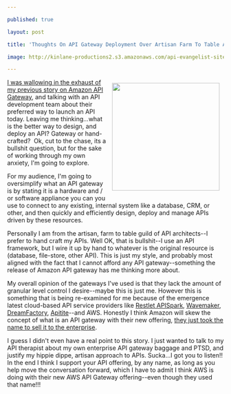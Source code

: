 ---
published: true
layout: post
title: 'Thoughts On API Gateway Deployment Over Artisan Farm To Table API Design And Deployment'
image: http://kinlane-productions2.s3.amazonaws.com/api-evangelist-site/blog/bw-farm.png
---

<p><img style="padding: 10px;" src="https://kinlane-productions2.s3.amazonaws.com/api-evangelist-site/blog/bw-farm.png" alt="" width="250" align="right" />
<p><a href="http://apievangelist.com/2015/07/09/the-new-aws-api-gateway-anyone-who-does-not-do-this-will-be-fired-thank-you-have-a-nice-day--jeff-bezos/">I was wallowing in the exhaust of my previous story on Amazon API Gateway</a>, and talking with an API development team about their preferred way to launch an API today. Leaving me thinking...what is the better way to design, and deploy an API? Gateway or hand-crafted? &nbsp;Ok, cut to the chase, its a bullshit question, but for the sake of working through my own anxiety, I'm going to explore.
<p>For my audience, I'm going to oversimplify what an API gateway is by stating it is a hardware and / or software appliance you can you use to connect to any existing, internal system like a database, CRM, or other, and then quickly and efficiently design, deploy and manage APIs driven by these resources.
<p>Personally I am from the artisan, farm to table guild of API architects--I prefer to hand craft my APIs. Well OK, that is bullshit--I use an API framework, but I wire it up by hand to whatever is the original resource is (database, file-store, other API). This is just my style, and probably most aligned with the fact that I cannot afford any API gateway--something the release of Amazon API gateway has me thinking more about.&nbsp;
<p>My overall opinion of the gateways I've used is that they lack the amount of granular level control I desire--maybe this is just me. However this is something that is being re-examined for me because of the emergence latest cloud-based API service providers like <a href="http://restlet.com/products/apispark/">Restlet APISpark</a>, <a href="http://www.wavemaker.com/">Wavemaker</a>, <a href="http://www.dreamfactory.com/">DreamFactory</a>, <a href="https://www.apitite.net/">Apitite</a>--and AWS. Honestly I think Amazon will skew the concept of what is an API gateway with their new offering, <a href="http://apievangelist.com/2015/07/10/aws-is-selling-the-api-solution-the-enterprise-will-buy-not-necessarily-the-api-solution-they-need/">they just took the name to sell it to the enterprise</a>.
<p>I guess I didn't even have a real point to this story. I just wanted to talk to my API therapist about my own enterprise API gateway baggage and PTSD, and justify my hippie dippe, artisan approach to APIs. Sucka...I got you to listen!! In the end I think I support your API offering, by any name, as long as you help move the conversation forward, which I have to admit I think AWS is doing with their new AWS API Gateway offering--even though they used that name!!!

